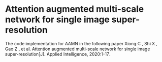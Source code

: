 # Attention augmented multi-scale network for single image super-resolution
The code implementation for AAMN in the following paper
    Xiong C ,  Shi X ,  Gao Z , et al. Attention augmented multi-scale network for single image super-resolution[J]. Applied Intelligence, 2020:1-17.
